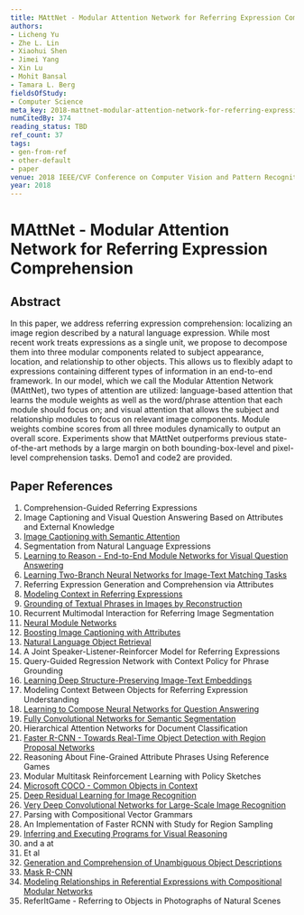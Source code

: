 ```yaml
---
title: MAttNet - Modular Attention Network for Referring Expression Comprehension
authors:
- Licheng Yu
- Zhe L. Lin
- Xiaohui Shen
- Jimei Yang
- Xin Lu
- Mohit Bansal
- Tamara L. Berg
fieldsOfStudy:
- Computer Science
meta_key: 2018-mattnet-modular-attention-network-for-referring-expression-comprehension
numCitedBy: 374
reading_status: TBD
ref_count: 37
tags:
- gen-from-ref
- other-default
- paper
venue: 2018 IEEE/CVF Conference on Computer Vision and Pattern Recognition
year: 2018
---
```


# MAttNet - Modular Attention Network for Referring Expression Comprehension

## Abstract

In this paper, we address referring expression comprehension: localizing an image region described by a natural language expression. While most recent work treats expressions as a single unit, we propose to decompose them into three modular components related to subject appearance, location, and relationship to other objects. This allows us to flexibly adapt to expressions containing different types of information in an end-to-end framework. In our model, which we call the Modular Attention Network (MAttNet), two types of attention are utilized: language-based attention that learns the module weights as well as the word/phrase attention that each module should focus on; and visual attention that allows the subject and relationship modules to focus on relevant image components. Module weights combine scores from all three modules dynamically to output an overall score. Experiments show that MAttNet outperforms previous state-of-the-art methods by a large margin on both bounding-box-level and pixel-level comprehension tasks. Demo1 and code2 are provided.

## Paper References

1. Comprehension-Guided Referring Expressions
2. Image Captioning and Visual Question Answering Based on Attributes and External Knowledge
3. [Image Captioning with Semantic Attention](2016-image-captioning-with-semantic-attention)
4. Segmentation from Natural Language Expressions
5. [Learning to Reason - End-to-End Module Networks for Visual Question Answering](2017-learning-to-reason-end-to-end-module-networks-for-visual-question-answering)
6. [Learning Two-Branch Neural Networks for Image-Text Matching Tasks](2019-learning-two-branch-neural-networks-for-image-text-matching-tasks)
7. Referring Expression Generation and Comprehension via Attributes
8. [Modeling Context in Referring Expressions](2016-modeling-context-in-referring-expressions)
9. [Grounding of Textual Phrases in Images by Reconstruction](2016-grounding-of-textual-phrases-in-images-by-reconstruction)
10. Recurrent Multimodal Interaction for Referring Image Segmentation
11. [Neural Module Networks](2016-neural-module-networks)
12. [Boosting Image Captioning with Attributes](2017-boosting-image-captioning-with-attributes)
13. [Natural Language Object Retrieval](2016-natural-language-object-retrieval)
14. A Joint Speaker-Listener-Reinforcer Model for Referring Expressions
15. Query-Guided Regression Network with Context Policy for Phrase Grounding
16. [Learning Deep Structure-Preserving Image-Text Embeddings](2016-learning-deep-structure-preserving-image-text-embeddings)
17. Modeling Context Between Objects for Referring Expression Understanding
18. [Learning to Compose Neural Networks for Question Answering](2016-learning-to-compose-neural-networks-for-question-answering)
19. [Fully Convolutional Networks for Semantic Segmentation](2017-fully-convolutional-networks-for-semantic-segmentation)
20. Hierarchical Attention Networks for Document Classification
21. [Faster R-CNN - Towards Real-Time Object Detection with Region Proposal Networks](2015-faster-r-cnn-towards-real-time-object-detection-with-region-proposal-networks)
22. Reasoning About Fine-Grained Attribute Phrases Using Reference Games
23. Modular Multitask Reinforcement Learning with Policy Sketches
24. [Microsoft COCO - Common Objects in Context](2014-microsoft-coco-common-objects-in-context)
25. [Deep Residual Learning for Image Recognition](2015-resnet.md)
26. [Very Deep Convolutional Networks for Large-Scale Image Recognition](2014-vggnet.md)
27. Parsing with Compositional Vector Grammars
28. An Implementation of Faster RCNN with Study for Region Sampling
29. [Inferring and Executing Programs for Visual Reasoning](2017-inferring-and-executing-programs-for-visual-reasoning)
30. and a at
31. Et al
32. [Generation and Comprehension of Unambiguous Object Descriptions](2016-generation-and-comprehension-of-unambiguous-object-descriptions)
33. [Mask R-CNN](2020-mask-r-cnn)
34. [Modeling Relationships in Referential Expressions with Compositional Modular Networks](2017-modeling-relationships-in-referential-expressions-with-compositional-modular-networks)
35. ReferItGame - Referring to Objects in Photographs of Natural Scenes
